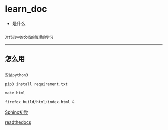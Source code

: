 # learn_doc

- 是什么

```c

对代码中的文档的管理的学习


```

---

## 怎么用

```c

安装python3

pip3 install requirement.txt 

make html

firefox build/html/index.html &


```


[Sphinx初尝](http://sphinx-doc-zh.readthedocs.io/en/latest/tutorial.html)

[readthedocs](http://blog.csdn.net/u012150179/article/details/30517675)
